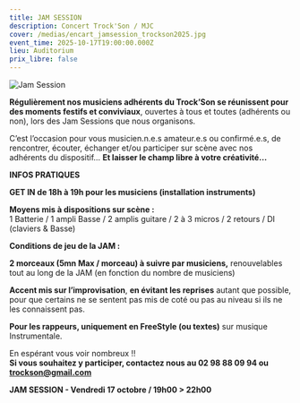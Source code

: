 ```yaml
---
title: JAM SESSION
description: Concert Trock'Son / MJC
cover: /medias/encart_jamsession_trockson2025.jpg
event_time: 2025-10-17T19:00:00.000Z
lieu: Auditorium
prix_libre: false
---
```

![Jam Session](/medias/page_jamsession_trockson2025.jpg "Concert MJC / Trock'Son")

**Régulièrement nos musiciens adhérents du Trock’Son se réunissent pour des moments festifs et conviviaux**, ouvertes à tous et toutes (adhérents ou non), lors des Jam Sessions que nous organisons. 

C’est l’occasion pour vous musicien.n.e.s amateur.e.s ou confirmé.e.s, de rencontrer, écouter, échanger et/ou participer sur scène avec nos adhérents du dispositif… **Et laisser le champ libre à votre créativité…**

**INFOS PRATIQUES**

**GET IN de 18h à 19h pour les musiciens (installation instruments)**

**Moyens mis à dispositions sur scène :** \
1 Batterie / 1 ampli Basse / 2 amplis guitare / 2 à 3 micros / 2 retours / DI (claviers & Basse)

**Conditions de jeu de la JAM :**

**2 morceaux (5mn Max / morceau) à suivre par musiciens,** renouvelables tout au long de la JAM (en fonction du nombre de musiciens)

**Accent mis sur l’improvisation**, **en évitant les reprises** autant que possible, pour que certains ne se sentent pas mis de coté ou pas au niveau si ils ne les connaissent pas.

**Pour les rappeurs, uniquement en FreeStyle (ou textes)** sur musique Instrumentale.

En espérant vous voir nombreux !!\
**Si vous souhaitez y participer, contactez nous au 02 98 88 09 94 ou [trockson@gmail.com](mailto:trockson@gmail.com)** 

**JAM SESSION - Vendredi 17 octobre / 19h00 > 22h00**